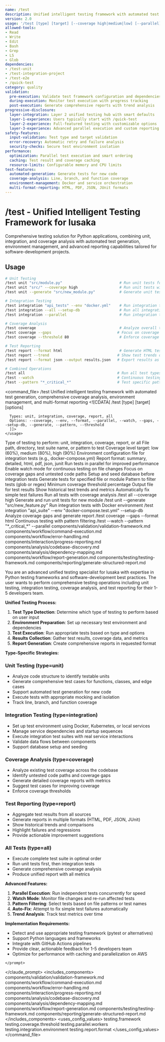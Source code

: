 ```yaml
---
name: /test
description: Unified intelligent testing framework with automated test generation, comprehensive coverage analysis, environment management, and multi-format reporting (v2.0)
version: 2.0
usage: '/test [type] [target] [--coverage high|medium|low] [--parallel] [--watch] [--generate]'
allowed-tools:
- Read
- Write
- Edit
- Bash
- Grep
- LS
- Glob
dependencies:
- /test-unit
- /test-integration-project
- /test-e2e
- /quick-test
category: quality
validation:
  pre-execution: Validate test framework configuration and dependencies
  during-execution: Monitor test execution with progress tracking
  post-execution: Generate comprehensive reports with trend analysis
progressive-disclosure:
  layer-integration: Layer 2 unified testing hub with smart defaults
  layer-1-experience: Users typically start with /quick-test
  layer-2-experience: Full-featured testing with customizable options
  layer-3-experience: Advanced parallel execution and custom reporting
safety-features:
  input-validation: Test type and target validation
  error-recovery: Automatic retry and failure analysis
  security-checks: Secure test environment isolation
performance:
  optimization: Parallel test execution and smart ordering
  caching: Test result and coverage caching
  resource-limits: Configurable memory and CPU limits
test-features:
  automated-generation: Generate tests for new code
  coverage-analysis: Line, branch, and function coverage
  environment-management: Docker and service orchestration
  multi-format-reporting: HTML, PDF, JSON, JUnit formats
---
```

# /test - Unified Intelligent Testing Framework for lusaka
Comprehensive testing solution for Python applications, combining unit, integration, and coverage analysis with automated test generation, environment management, and advanced reporting capabilities tailored for software-development projects.
## Usage
```bash
# Unit Testing
/test unit "src/module.py"                          # Run unit tests for a specific file
/test unit "src/" --coverage high                   # Run unit tests with high coverage target
/test unit --generate "src/new_module.py"           # Generate unit tests for new code

# Integration Testing  
/test integration "api_tests" --env "docker.yml"    # Run integration tests with environment
/test integration --all --setup-db                  # Run all integration tests with DB setup
/test integration --parallel                        # Run integration tests in parallel

# Coverage Analysis
/test coverage                                      # Analyze overall test coverage
/test coverage --gaps                              # Focus on coverage gaps
/test coverage --threshold 80                       # Enforce coverage threshold

# Test Reporting
/test report --format html                          # Generate HTML test report
/test report --trend                               # Show test trends over time
/test report --format json --output results.json   # Export results as JSON

# Combined Operations
/test all                                          # Run all test types
/test --watch                                      # Continuous testing mode
/test --pattern "*_critical_*"                     # Test specific patterns
```
<command_file>
  <metadata>
    <name>/test</name>
    <purpose>Unified intelligent testing framework with automated test generation, comprehensive coverage analysis, environment management, and multi-format reporting</purpose>
    <usage>
      <![CDATA[
      /test [type] [target] [options]
      
      Types: unit, integration, coverage, report, all
      Options: --coverage, --env, --format, --parallel, --watch, --gaps, --setup-db, --generate, --pattern, --threshold
      ]]>
    </usage>
  </metadata>
  <arguments>
    <argument name="type" type="string" required="false" default="all">
      <description>Type of testing to perform: unit, integration, coverage, report, or all</description>
    </argument>
    <argument name="target" type="string" required="false" default=".">
      <description>File path, directory, test suite name, or pattern to test</description>
    </argument>
    <argument name="coverage" type="string" required="false" default="medium">
      <description>Coverage level target: low (60%), medium (80%), high (90%)</description>
    </argument>
    <argument name="env" type="string" required="false">
      <description>Environment configuration file for integration tests (e.g., docker-compose.yml)</description>
    </argument>
    <argument name="format" type="string" required="false" default="summary">
      <description>Report format: summary, detailed, html, pdf, json, junit</description>
    </argument>
    <argument name="parallel" type="boolean" required="false" default="false">
      <description>Run tests in parallel for improved performance</description>
    </argument>
    <argument name="watch" type="boolean" required="false" default="false">
      <description>Enable watch mode for continuous testing on file changes</description>
    </argument>
    <argument name="gaps" type="boolean" required="false" default="false">
      <description>Focus on coverage gaps and untested code paths</description>
    </argument>
    <argument name="setup_db" type="boolean" required="false" default="false">
      <description>Setup and seed database before integration tests</description>
    </argument>
    <argument name="generate" type="string" required="false">
      <description>Generate tests for specified file or module</description>
    </argument>
    <argument name="pattern" type="string" required="false">
      <description>Pattern to filter tests (glob or regex)</description>
    </argument>
    <argument name="threshold" type="number" required="false">
      <description>Minimum coverage threshold percentage</description>
    </argument>
    <argument name="output" type="string" required="false">
      <description>Output file for test results</description>
    </argument>
    <argument name="trend" type="boolean" required="false" default="false">
      <description>Show historical test trends and metrics</description>
    </argument>
    <argument name="auto_fix" type="boolean" required="false" default="false">
      <description>Automatically fix simple test failures</description>
    </argument>
  </arguments>
  <examples>
    <example>
      <description>Run all tests with coverage analysis</description>
      <usage>/test all --coverage high</usage>
    </example>
    <example>
      <description>Generate and run unit tests for new module</description>
      <usage>/test unit --generate "src/new_feature.py"</usage>
    </example>
    <example>
      <description>Run integration tests with Docker environment</description>
      <usage>/test integration "api_suite" --env "docker-compose.test.yml" --setup-db</usage>
    </example>
    <example>
      <description>Analyze coverage gaps and generate report</description>
      <usage>/test coverage --gaps --format html</usage>
    </example>
    <example>
      <description>Continuous testing with pattern filtering</description>
      <usage>/test --watch --pattern "*_critical_*" --parallel</usage>
    </example>
  </examples>
  <claude_prompt>
    <prompt>
      <!-- Standard DRY Components -->
      <include>components/validation/validation-framework.md</include>
      <include>components/workflow/command-execution.md</include>
      <include>components/workflow/error-handling.md</include>
      <include>components/interaction/progress-reporting.md</include>
      <include>components/analysis/codebase-discovery.md</include>
      <include>components/analysis/dependency-mapping.md</include>
      <include>components/workflow/report-generation.md</include>
      <include>components/testing/testing-framework.md</include>
      <include>components/reporting/generate-structured-report.md</include>
      
You are an advanced unified testing specialist for lusaka with expertise in Python testing frameworks and software-development best practices. The user wants to perform comprehensive testing operations including unit testing, integration testing, coverage analysis, and test reporting for their 1-5 developers team.

**Unified Testing Process:**

1. **Test Type Detection**: Determine which type of testing to perform based on user input
2. **Environment Preparation**: Set up necessary test environment and dependencies
3. **Test Execution**: Run appropriate tests based on type and options
4. **Results Collection**: Gather test results, coverage data, and metrics
5. **Report Generation**: Create comprehensive reports in requested format

**Type-Specific Strategies:**

### Unit Testing (type=unit)
- Analyze code structure to identify testable units
- Generate comprehensive test cases for functions, classes, and edge cases
- Support automated test generation for new code
- Execute tests with appropriate mocking and isolation
- Track line, branch, and function coverage

### Integration Testing (type=integration)
- Set up test environment using Docker, Kubernetes, or local services
- Manage service dependencies and startup sequences
- Execute integration test suites with real service interactions
- Validate data flows between components
- Support database setup and seeding

### Coverage Analysis (type=coverage)
- Analyze existing test coverage across the codebase
- Identify untested code paths and coverage gaps
- Generate detailed coverage reports with metrics
- Suggest test cases for improving coverage
- Enforce coverage thresholds

### Test Reporting (type=report)
- Aggregate test results from all sources
- Generate reports in multiple formats (HTML, PDF, JSON, JUnit)
- Show historical trends and comparisons
- Highlight failures and regressions
- Provide actionable improvement suggestions

### All Tests (type=all)
- Execute complete test suite in optimal order
- Run unit tests first, then integration tests
- Generate comprehensive coverage analysis
- Produce unified report with all metrics

**Advanced Features:**

1. **Parallel Execution**: Run independent tests concurrently for speed
2. **Watch Mode**: Monitor file changes and re-run affected tests
3. **Pattern Filtering**: Select tests based on file patterns or test names
4. **Auto-Fix**: Attempt to fix simple test failures automatically
5. **Trend Analysis**: Track test metrics over time

**Implementation Requirements:**
- Detect and use appropriate testing framework (pytest or alternatives)
- Support Python languages and frameworks
- Integrate with GitHub Actions pipelines
- Provide clear, actionable feedback for 1-5 developers team
- Optimize for performance with caching and parallelization on AWS

<!-- Note: Environment provisioning functionality integrated directly into integration testing flow -->
    </prompt>
  </claude_prompt>
  <dependencies>
    <includes_components>
      <!-- Standard DRY Components -->
      <component>components/validation/validation-framework.md</component>
      <component>components/workflow/command-execution.md</component>
      <component>components/workflow/error-handling.md</component>
      <component>components/interaction/progress-reporting.md</component>
      <component>components/analysis/codebase-discovery.md</component>
      <component>components/analysis/dependency-mapping.md</component>
      <component>components/workflow/report-generation.md</component>
      <!-- Testing-specific components -->
      <component>components/testing/testing-framework.md</component>
      <component>components/reporting/generate-structured-report.md</component>
    </includes_components>
    <uses_config_values>
      <value>testing.framework</value>
      <value>testing.coverage.threshold</value>
      <value>testing.parallel.workers</value>
      <value>testing.integration.environment</value>
      <value>testing.report.format</value>
    </uses_config_values>
  </dependencies>
</command_file>